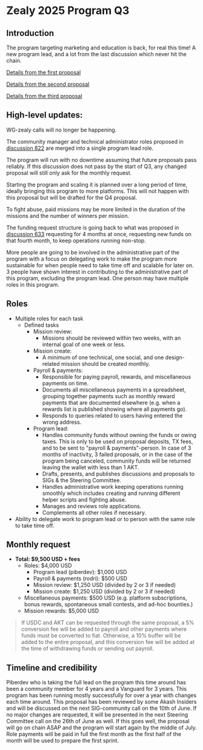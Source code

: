 # Zealy 2025 Program Q3

## Introduction

The program targeting marketing and education is back, for real this time! A new program lead, and a lot from the last discussion which never hit the chain.

[Details from the first proposal](https://github.com/orgs/akash-network/discussions/457)

[Details from the second proposal](https://github.com/orgs/akash-network/discussions/633)

[Details from the third proposal](https://github.com/orgs/akash-network/discussions/728)

## High-level updates:

WG-zealy calls will no longer be happening.

The community manager and technical administrator roles proposed in [discussion 822](https://github.com/orgs/akash-network/discussions/822) are merged into a single program lead role.

The program will run with no downtime assuming that future proposals pass reliably. If this discussion does not pass by the start of Q3, any changed proposal will still only ask for the monthly request.

Starting the program and scaling it is planned over a long period of time, ideally bringing this program to more platforms. This will not happen with this proposal but will be drafted for the Q4 proposal.

To fight abuse, paid missions may be more limited in the duration of the missions and the number of winners per mission.

The funding request structure is going back to what was proposed in [discussion 633](https://github.com/orgs/akash-network/discussions/633) requesting for 4 months at once, requesting new funds on that fourth month, to keep operations running non-stop.

More people are going to be involved in the administrative part of the program with a focus on delegating work to make the program more sustainable for when people need to take time off and scalable for later on. 3 people have shown interest in contributing to the administrative part of this program, excluding the program lead. One person may have multiple roles in this program.

## Roles

- Multiple roles for each task
  - Defined tasks
    - Mission review: 
      - Missions should be reviewed within two weeks, with an internal goal of one week or less.
    - Mission create: 
      - A minimum of one technical, one social, and one design-related mission should be created monthly.
    - Payroll & payments:
      - Responsible for paying payroll, rewards, and miscellaneous payments on time.
      - Documents all miscellaneous payments in a spreadsheet, grouping together payments such as monthly reward payments that are documented elsewhere (e.g. when a rewards list is published showing where all payments go).
      - Responds to queries related to users having entered the wrong address.
    - Program lead:
      - Handles community funds without owning the funds or owing taxes. This is only to be used on proposal deposits, TX fees, and to be sent to "payroll & payments"-person. In case of 3 months of inactivity, 3 failed proposals, or in the case of the program being canceled, community funds will be returned leaving the wallet with less than 1 AKT.
      - Drafts, presents, and publishes discussions and proposals to SIGs & the Steering Committee.
      - Handles administrative work keeping operations running smoothly which includes creating and running different helper scripts and fighting abuse.
      - Manages and reviews role applications.
      - Complements all other roles if necessary.
- Ability to delegate work to program lead or to person with the same role to take time off.

## Monthly request

- **Total: $9,500 USD + fees**
  - Roles: $4,000 USD
    - Program lead (piberdev): $1,000 USD
    - Payroll & payments (rodri): $500 USD
    - Mission review: $1,250 USD (divided by 2 or 3 if needed)
    - Mission create: $1,250 USD (divided by 2 or 3 if needed)
  - Miscellaneous payments: $500 USD (e.g. platform subscriptions, bonus rewards, spontaneous small contests, and ad-hoc bounties.)
  - Mission rewards: $5,000 USD

> If USDC and AKT can be requested through the same proposal, a 5% conversion fee will be added to payroll and other payments where funds must be converted to fiat. Otherwise, a 10% buffer will be added to the entire proposal, and this conversion fee will be added at the time of withdrawing funds or sending out payroll.

## Timeline and credibility

Piberdev who is taking the full lead on the program this time around has been a community member for 4 years and a Vanguard for 3 years. This program has been running mostly successfully for over a year with changes each time around. This proposal has been reviewed by some Akash Insiders and will be discussed on the next SIG-community call on the 10th of June. If no major changes are requested, it will be presented in the next Steering Committee call on the 26th of June as well. If this goes well, the proposal will go on chain ASAP and the program will start again by the middle of July. Role payments will be paid in full the first month as the first half of the month will be used to prepare the first sprint.

